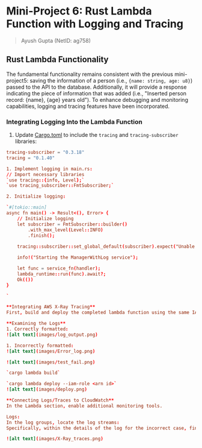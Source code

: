 # Mini-Project 6: Rust Lambda Function with Logging and Tracing
> Ayush Gupta (NetID: ag758)

## Rust Lambda Functionality
The fundamental functionality remains consistent with the previous mini-project5: saving the information of a person (i.e., `{name: string, age: u8}`) passed to the API to the database. Additionally, it will provide a response indicating the piece of information that was added (i.e., "Inserted person record: {name}, {age} years old"). To enhance debugging and monitoring capabilities, logging and tracing features have been incorporated.

### Integrating Logging Into the Lambda Function

1. Update [Cargo.toml](./ManagerWithLog/Cargo.toml) to include the `tracing` and `tracing-subscriber` libraries:
```toml
tracing-subscriber = "0.3.18"
tracing = "0.1.40"

1. Implement logging in main.rs:
// Import necessary libraries
`use tracing::{info, Level};`
`use tracing_subscriber::FmtSubscriber;`

2. Initialize logging:

`#[tokio::main]
async fn main() -> Result<(), Error> {
    // Initialize logging
    let subscriber = FmtSubscriber::builder()
        .with_max_level(Level::INFO)
        .finish();
    
    tracing::subscriber::set_global_default(subscriber).expect("Unable to set global default");

    info!("Starting the ManagerWithLog service");

    let func = service_fn(handler);
    lambda_runtime::run(func).await?;
    Ok(())
}

`

**Integrating AWS X-Ray Tracing**
First, build and deploy the completed lambda function using the same IAM Role as in mini-project5, which already has permissions for AWSLambdaBasicExecutionRole, IAMFullAccess, AWSLambda_FullAccess, and AmazonDynamoDBFullAccess.

**Examining the Logs**
1. Correctly formatted:
![alt text](images/log_output.png)

1. Incorrectly formatted:
![alt text](images/Error_log.png)

![alt text](images/test_fail.png)

`cargo lambda build`

`cargo lambda deploy --iam-role <arn id>`
![alt text](images/deploy.png)

**Connecting Logs/Traces to CloudWatch**
In the Lambda section, enable additional monitoring tools.

Logs:
In the log groups, locate the log streams:
Specifically, within the details of the log for the incorrect case, find the Error information:

![alt text](images/X-Ray_traces.png)



